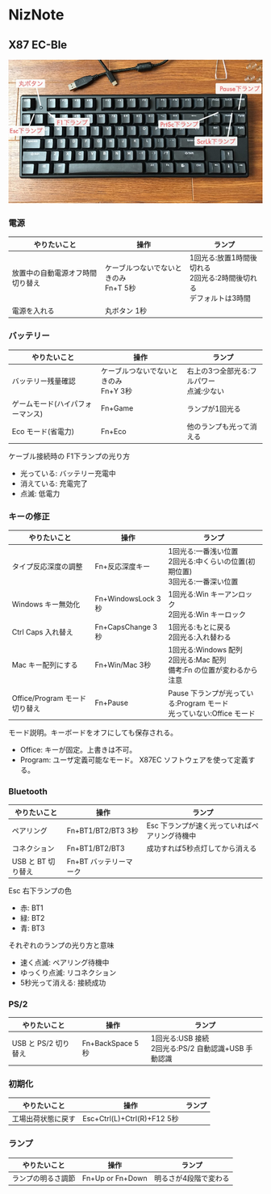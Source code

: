 NizNote
===

## X87 EC-Ble

![](images/niz1.jpg)

### 電源

|           やりたいこと           |                   操作                   |                                 ランプ                                  |
|----------------------------------|------------------------------------------|-------------------------------------------------------------------------|
| 放置中の自動電源オフ時間切り替え | ケーブルつないでないときのみ<br>Fn+T 5秒 | 1回光る:放置1時間後切れる<br>2回光る:2時間後切れる<br>デフォルトは3時間 |
| 電源を入れる                     | 丸ボタン 1秒                             |                                                                         |

### バッテリー

|           やりたいこと           |                   操作                   |                   ランプ                    |
|----------------------------------|------------------------------------------|---------------------------------------------|
| バッテリー残量確認               | ケーブルつないでないときのみ<br>Fn+Y 3秒 | 右上の3つ全部光る:フルパワー<br>点滅:少ない |
| ゲームモード(ハイパフォーマンス) | Fn+Game                                  | ランプが1回光る                             |
| Eco モード(省電力)               | Fn+Eco                                   | 他のランプも光って消える                    |

ケーブル接続時の F1下ランプの光り方

- 光っている: バッテリー充電中
- 消えている: 充電完了
- 点滅: 低電力

### キーの修正

|          やりたいこと         |        操作        |                                      ランプ                                      |
|-------------------------------|--------------------|----------------------------------------------------------------------------------|
| タイプ反応深度の調整          | Fn+反応深度キー    | 1回光る:一番浅い位置<br>2回光る:中くらいの位置(初期位置)<br>3回光る:一番深い位置 |
| Windows キー無効化            | Fn+WindowsLock 3秒 | 1回光る:Win キーアンロック<br>2回光る:Win キーロック                             |
| Ctrl Caps 入れ替え            | Fn+CapsChange 3秒  | 1回光る:もとに戻る<br>2回光る:入れ替わる                                         |
| Mac キー配列にする            | Fn+Win/Mac 3秒     | 1回光る:Windows 配列<br>2回光る:Mac 配列<br>備考:Fn の位置が変わるから注意       |
| Office/Program モード切り替え | Fn+Pause           | Pause 下ランプが光っている:Program モード<br>光っていない:Office モード          |

モード説明。キーボードをオフにしても保存される。

- Office: キーが固定。上書きは不可。
- Program: ユーザ定義可能なモード。 X87EC ソフトウェアを使って定義する。

### Bluetooth

|    やりたいこと    |          操作          |                     ランプ                     |
|--------------------|------------------------|------------------------------------------------|
| ペアリング         | Fn+BT1/BT2/BT3 3秒     | Esc 下ランプが速く光っていればペアリング待機中 |
| コネクション       | Fn+BT1/BT2/BT3         | 成功すれば5秒点灯してから消える                |
| USB と BT 切り替え | Fn+BT バッテリーマーク |                                                |

Esc 右下ランプの色

- 赤: BT1
- 緑: BT2
- 青: BT3

それぞれのランプの光り方と意味

- 速く点滅: ペアリング待機中
- ゆっくり点滅: リコネクション
- 5秒光って消える: 接続成功

### PS/2

|     やりたいこと     |       操作       |                         ランプ                         |
|----------------------|------------------|--------------------------------------------------------|
| USB と PS/2 切り替え | Fn+BackSpace 5秒 | 1回光る:USB 接続<br>2回光る:PS/2 自動認識+USB 手動認識 |

### 初期化

|    やりたいこと    |             操作            | ランプ |
|--------------------|-----------------------------|--------|
| 工場出荷状態に戻す | Esc+Ctrl(L)+Ctrl(R)+F12 5秒 |        |

### ランプ

|    やりたいこと    |       操作       |        ランプ         |
|--------------------|------------------|-----------------------|
| ランプの明るさ調節 | Fn+Up or Fn+Down | 明るさが4段階で変わる |
